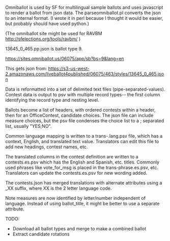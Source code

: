 Omniballot is used by SF for multilingual sample ballots and uses
javascript to render a ballot from json data. The parseomniballot.pl
converts the json to an internal format. (I wrote it in perl because I
thought it would be easier, but probably should have used python.)

(The omniballot site might be used for RAVBM http://sfelections.org/tools/ravbm/ )

13645_0_465.pp.json is ballot type 9.

https://sites.omniballot.us/06075/app/sb?bs=9&lang=en

This gets json from:
https://s3-us-west-2.amazonaws.com/liveballot4published/06075/463/styles/13645_0_465.json

Data is reformatted into a set of delimited text files (pipe-separated-values).
Contest data is output to psv with multiple record types-- the first column
identifying the record type and nesting level.

Ballots become a list of headers, with ordered contests within a header,
then for an OfficeContest, candidate choices. The json file can include
measure choices, but the psv file condenses the choice list to a ; separated
list, usually "YES;NO".

Common language mapping is written to a trans-<type>.lang.psv file,
which has a context, English, and translated text value. Translators can
edit this file to add new headings, contest names, etc.

The translated columns in the contest definition are written to a
contests.es.psv which has the English and Spanish, etc. titles. Commonly
used phrases like vote_for_msg is placed in the trans-phrase.es.psv, etc.
Translators can update the contests.es.psv for new wording added.

The contests.json has merged translations with alternate attributes
using a _XX suffix, where XX is the 2 letter language code.

Note measures are now identified by letter/number independent of language.
Instead of using ballot_title, it might be better to use a separate attribute.

TODO:
* Download all ballot types and merge to make a combined ballot
* Extract candidate rotations